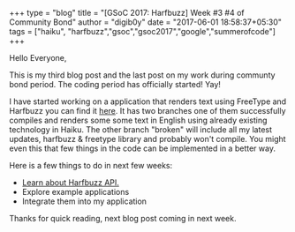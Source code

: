 +++
type = "blog"
title = "[GSoC 2017: Harfbuzz] Week #3 #4 of Community Bond"
author = "digib0y"
date = "2017-06-01 18:58:37+05:30"
tags = ["haiku", "harfbuzz","gsoc","gsoc2017","google","summerofcode"]
+++

<p>Hello Everyone,</p>
<p>This is my third blog post and the last post on my work during communty bond period. The coding period has officially started! Yay!</p>
<p>I have started working on a application that renders text using FreeType and Harfbuzz you can find it <a href="https://github.com/digib0y/DemoHarfbuzzApp">here</a>. It has two branches one of them successfully compiles and renders some some text in English using already existing technology in Haiku. The other branch "broken" will include all my latest updates, harfbuzz &amp; freetype library and probably won't compile. You might even this that few things in the code can be implemented in a better way.</p>
<p>Here is a few things to do in next few weeks:</p>
<ul>
<li><a href="https://lists.freedesktop.org/archives/harfbuzz/2009-August/000359.html">Learn about Harfbuzz API.</a></li>
<li>Explore example applications</li>
<li>Integrate them into my application</li>
</ul>
<p>Thanks for quick reading, next blog post coming in next week.</p>
